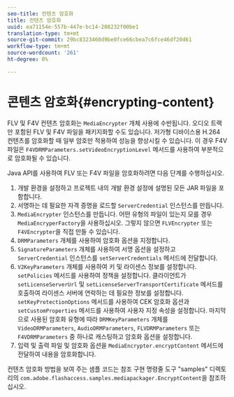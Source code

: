 ```yaml
---
seo-title: 컨텐츠 암호화
title: 컨텐츠 암호화
uuid: ea71154e-557b-447e-bc14-208232f00be1
translation-type: tm+mt
source-git-commit: 29bc8323460d9be0fce66cbea7c6fce46df20d61
workflow-type: tm+mt
source-wordcount: '261'
ht-degree: 0%

---
```



# 콘텐츠 암호화{#encrypting-content}

FLV 및 F4V 컨텐츠 암호화는 `MediaEncrypter` 개체 사용에 수반됩니다. 오디오 트랙만 포함된 FLV 및 F4V 파일을 패키지화할 수도 있습니다. 저가형 디바이스용 H.264 컨텐츠를 암호화할 때 일부 암호만 적용하여 성능을 향상시킬 수 있습니다. 이 경우 F4V 파일은 `F4VDRMParameters.setVideoEncryptionLevel` 메서드를 사용하여 부분적으로 암호화될 수 있습니다.

Java API를 사용하여 FLV 또는 F4V 파일을 암호화하려면 다음 단계를 수행하십시오.

1. 개발 환경을 설정하고 프로젝트 내의 개발 환경 설정에 설명된 모든 JAR 파일을 포함합니다.
1. 서명하는 데 필요한 자격 증명을 로드할 `ServerCredential` 인스턴스를 만듭니다.
1. `MediaEncrypter` 인스턴스를 만듭니다. 어떤 유형의 파일이 있는지 모를 경우 `MediaEncryperFactory`을 사용하십시오. 그렇지 않으면 `FLVEncrypter` 또는 `F4VEncrypter`을 직접 만들 수 있습니다.
1. `DRMParameters` 개체를 사용하여 암호화 옵션을 지정합니다.
1. `SignatureParameters` 개체를 사용하여 서명 옵션을 설정하고 `ServerCredential` 인스턴스를 `setServerCredentials` 메서드에 전달합니다.
1. `V2KeyParameters` 개체를 사용하여 키 및 라이센스 정보를 설정합니다. `setPolicies` 메서드를 사용하여 정책을 설정합니다. 클라이언트가 `setLicenseServerUrl` 및 `setLicenseServerTransportCertificate` 메서드를 호출하여 라이센스 서버에 연락하는 데 필요한 정보를 설정합니다. `setKeyProtectionOptions` 메서드를 사용하여 CEK 암호화 옵션과 `setCustomProperties` 메서드를 사용하여 사용자 지정 속성을 설정합니다. 마지막으로 사용된 암호화 유형에 따라 `DRMKeyParameters` 개체를 `VideoDRMParameters`, `AudioDRMParameters`, `FLVDRMParameters` 또는 `F4VDRMParameters` 중 하나로 캐스팅하고 암호화 옵션을 설정합니다.
1. 입력 및 출력 파일 및 암호화 옵션을 `MediaEncrypter.encryptContent` 메서드에 전달하여 내용을 암호화합니다.

컨텐츠 암호화 방법을 보여 주는 샘플 코드는 참조 구현 명령줄 도구 &quot;samples&quot; 디렉토리의 `com.adobe.flashaccess.samples.mediapackager.EncryptContent`을 참조하십시오.

